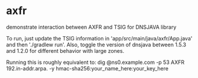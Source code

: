 # axfr
demonstrate interaction between AXFR and TSIG for DNSJAVA library

To run, just update the TSIG information in 'app/src/main/java/axfr/App.java' and then './gradlew run'.
Also, toggle the version of dnsjava between 1.5.3 and 1.2.0 for different behavior with large zones.

Running this is roughly equivalent to:
dig @ns0.example.com -p 53 AXFR 192.in-addr.arpa. -y hmac-sha256:your_name_here:your_key_here
